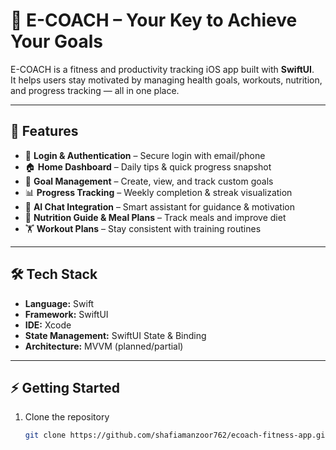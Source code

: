 # 📱 E-COACH – Your Key to Achieve Your Goals  

E-COACH is a fitness and productivity tracking iOS app built with **SwiftUI**.  
It helps users stay motivated by managing health goals, workouts, nutrition, and progress tracking — all in one place.  

---

## 🚀 Features  

- 🔐 **Login & Authentication** – Secure login with email/phone  
- 🏠 **Home Dashboard** – Daily tips & quick progress snapshot  
- 🎯 **Goal Management** – Create, view, and track custom goals  
- 📊 **Progress Tracking** – Weekly completion & streak visualization  
- 🤖 **AI Chat Integration** – Smart assistant for guidance & motivation  
- 🍎 **Nutrition Guide & Meal Plans** – Track meals and improve diet  
- 🏋️ **Workout Plans** – Stay consistent with training routines  

---

## 🛠️ Tech Stack  

- **Language:** Swift  
- **Framework:** SwiftUI  
- **IDE:** Xcode  
- **State Management:** SwiftUI State & Binding  
- **Architecture:** MVVM (planned/partial)  

---

## ⚡ Getting Started  

1. Clone the repository  
   ```bash
   git clone https://github.com/shafiamanzoor762/ecoach-fitness-app.git
